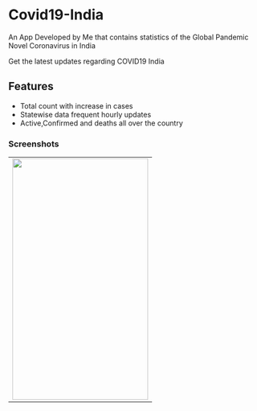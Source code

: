 # Covid19-India
An App Developed by Me that contains statistics of the Global Pandemic Novel Coronavirus in India

Get the latest updates regarding COVID19 India 

   ##   Features

- Total count with increase in cases 
- Statewise data frequent hourly updates
- Active,Confirmed and deaths all over the country

 ### Screenshots
 
 <table>
 
  <tr>
            <td><img src = "app/Screenshots/1.png" height = "480" width="270"></td>
            
  </tr>
  
  
  
  </table>
 
 
 
 
